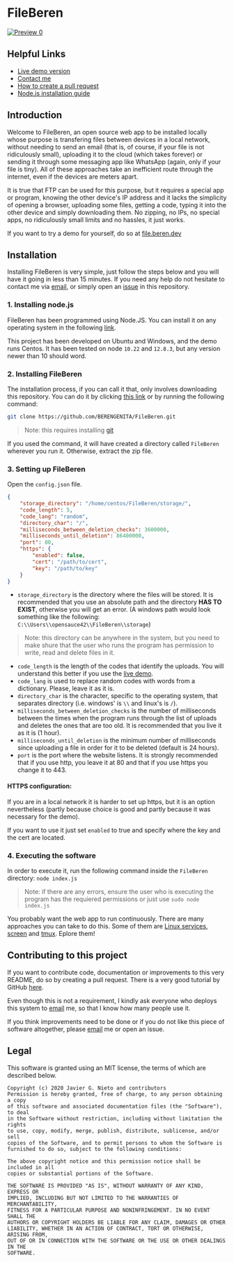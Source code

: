 
# FileBeren

[![Preview 0](https://i.gyazo.com/846571d05b77d87aea79e3f1f0a364d4.png)](https://file.beren.dev)

## Helpful Links
- [Live demo version](https://file.beren.dev/)
- [Contact me](mailto:javier@beren.dev?subject=Regarding%20FileBeren)
- [How to create a pull request](https://docs.github.com/en/github/collaborating-with-issues-and-pull-requests/creating-a-pull-request)
- [Node.js installation guide](https://nodejs.org/en/download/package-manager/)

## Introduction

Welcome to FileBeren, an open source web app to be installed locally whose purpose is transfering files between devices in a local network, without needing to send an email (that is, of course, if your file is not ridiculously small), uploading it to the cloud (which takes forever) or sending it through some messaging app like WhatsApp (again, only if your file is tiny). All of these approaches take an inefficient route through the internet, even if the devices are meters apart.

It is true that FTP can be used for this purpose, but it requires a special app or program, knowing the other device's IP address and it lacks the simplicity of opening a browser, uploading some files, getting a code, typing it into the other device and simply downloading them. No zipping, no IPs, no special apps, no ridiculously small limits and no hassles, it just works.

If you want to try a demo for yourself, do so at [file.beren.dev](https://file.beren.dev)

## Installation
Installing FileBeren is very simple, just follow the steps below and you will have it going in less than 15 minutes.
If you need any help do not hesitate to contact me via [email](mailto:javier@beren.dev?subject=Regarding%20FileBeren), or simply open an [issue](https://docs.github.com/en/github/managing-your-work-on-github/about-issues) in this repository.

### 1. Installing node.js
FileBeren has been programmed using Node.JS. You can install it on any operating system in the following [link](https://nodejs.org/en/download/package-manager/). 

This project has been developed on Ubuntu and Windows, and the demo runs Centos. It has been tested on node `10.22` and `12.8.3`, but any version newer than 10 should word.

### 2. Installing FileBeren

The installation process, if you can call it that, only involves downloading this repository. You can do it by clicking [this link](https://github.com/BERENGENITA/FileBeren/archive/master.zip) or  by running the following command:

```sh
git clone https://github.com/BERENGENITA/FileBeren.git
```

>Note: this requires installing [git](https://git-scm.com/book/en/v2/Getting-Started-Installing-Git)

If you used the command, it will have created a directory called `FileBeren` wherever you run it. Otherwise, extract the zip file.

### 3. Setting up FileBeren

Open the `config.json` file.

```json
{
    "storage_directory": "/home/centos/FileBeren/storage/",
    "code_length": 5,
    "code_lang": "random",
    "directory_char": "/",
    "milliseconds_between_deletion_checks": 3600000,
    "milliseconds_until_deletion": 86400000,
    "port": 80,
    "https": {
        "enabled": false,
        "cert": "/path/to/cert",
        "key": "/path/to/key"
    }
}
```
- `storage_directory` is the directory where the files will be stored. It is recommended that you use an absolute path and the directory **HAS TO EXIST**, otherwise you will get an error. (A windows path would look something like the following: `C:\\Users\\opensauce42\\FileBeren\\storage`)
> Note: this directory can be anywhere in the system, but you need to make shure that the user who runs the program has permission to write, read and delete files in it.
- `code_length` is the length of the codes that identify the uploads. You will understand this better if you use the [live demo](https://file.beren.dev).
- `code_lang` is used to replace random codes with words from a dictionary. Please, leave it as it is.
- `directory_char` is the character, specific to the operating system, that separates directory (i.e. windows' is `\\` and linux's is `/`).
- `milliseconds_between_deletion_checks` is the number of milliseconds between the times when the program runs through the list of uploads and deletes the ones that are too old. It is recommended that you live it as it is (1 hour).
- `milliseconds_until_deletion` is the minimum number of milliseconds since uploading a file in order for it to be deleted (default is 24 hours).
- `port` is the port where the website listens. It is strongly recommended that if you use http, you leave it at 80 and that if you use https you change it to 443.

#### HTTPS configuration:
If you are in a local network it is harder to set up https, but it is an option nevertheless (partly because choice is good and partly because it was necessary for the demo).

If you want to use it just set `enabled` to true and specify where the key and the cert are located.

### 4. Executing the software
In order to execute it, run the following command inside the `FileBeren` directory:
`node index.js`

>Note: if there are any errors, ensure the user who is executing the program has the requiered permissions or just use `sudo node index.js`

You probably want the web app to run continuously. There are many approaches you can take to do this. Some of them are [Linux services](https://medium.com/@benmorel/creating-a-linux-service-with-systemd-611b5c8b91d6), [screen](https://linuxize.com/post/how-to-use-linux-screen/) and [tmux](https://linuxize.com/post/getting-started-with-tmux/). Eplore them!

## Contributing to this project

If you want to contribute code, documentation or improvements to this very README, do so by creating a pull request. There is a very good tutorial by GitHub [here](https://docs.github.com/en/github/collaborating-with-issues-and-pull-requests/creating-a-pull-request).

Even though this is not a requirement, I kindly ask everyone who deploys this system to [email](mailto:fileberen@beren.dev?subject=Regarding%20FileBeren) me, so that I know how many people use it.

If you think improvements need to be done or if you do not like this piece of software altogether, please [email](mailto:fileberen@beren.dev?subject=I%20not%20like%20FileBeren) me or open an issue.

## Legal
This software is granted using an MIT license, the terms of which are described below.

```
Copyright (c) 2020 Javier G. Nieto and contributors
Permission is hereby granted, free of charge, to any person obtaining a copy
of this software and associated documentation files (the "Software"), to deal
in the Software without restriction, including without limitation the rights
to use, copy, modify, merge, publish, distribute, sublicense, and/or sell
copies of the Software, and to permit persons to whom the Software is
furnished to do so, subject to the following conditions:

The above copyright notice and this permission notice shall be included in all
copies or substantial portions of the Software.

THE SOFTWARE IS PROVIDED "AS IS", WITHOUT WARRANTY OF ANY KIND, EXPRESS OR
IMPLIED, INCLUDING BUT NOT LIMITED TO THE WARRANTIES OF MERCHANTABILITY,
FITNESS FOR A PARTICULAR PURPOSE AND NONINFRINGEMENT. IN NO EVENT SHALL THE
AUTHORS OR COPYRIGHT HOLDERS BE LIABLE FOR ANY CLAIM, DAMAGES OR OTHER
LIABILITY, WHETHER IN AN ACTION OF CONTRACT, TORT OR OTHERWISE, ARISING FROM,
OUT OF OR IN CONNECTION WITH THE SOFTWARE OR THE USE OR OTHER DEALINGS IN THE
SOFTWARE.
```
